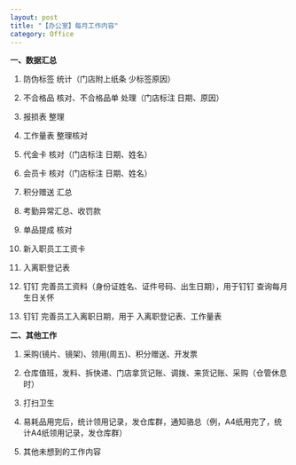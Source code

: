 ```yaml
---
layout: post
title: "【办公室】每月工作内容"
category: Office
---
```



**一、数据汇总**

1. 防伪标签 统计（门店附上纸条 少标签原因）

2. 不合格品 核对、不合格品单 处理（门店标注 日期、原因）

3. 报损表 整理
 
4. 工作量表 整理核对

5. 代金卡 核对（门店标注 日期、姓名）
 
6. 会员卡 核对（门店标注 日期、姓名）

7. 积分赠送 汇总

8. 考勤异常汇总、收罚款

9. 单品提成 核对

10. 新入职员工工资卡

11. 入离职登记表

12. 钉钉 完善员工资料（身份证姓名、证件号码、出生日期），用于钉钉 查询每月 生日关怀

13. 钉钉 完善员工入离职日期，用于 入离职登记表、工作量表



**二、其他工作**

1. 采购(镜片、镜架)、领用(周五)、积分赠送、开发票

2. 仓库值班，发料、拆快递、门店拿货记账、调拨、来货记账、采购（仓管休息时）

3. 打扫卫生

4. 易耗品用完后，统计领用记录，发仓库群，通知骆总（例，A4纸用完了，统计A4纸领用记录，发仓库群）

5. 其他未想到的工作内容
